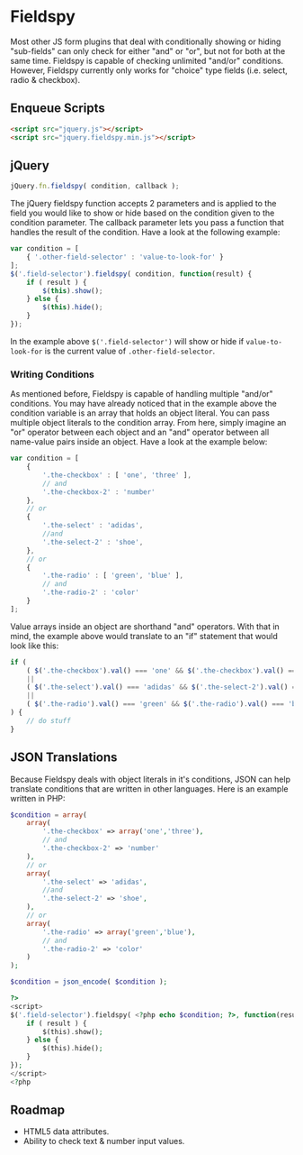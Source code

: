 # Fieldspy

Most other JS form plugins that deal with conditionally showing or hiding "sub-fields" can only check
for either "and" or "or", but not for both at the same time. Fieldspy is capable of checking unlimited
"and/or" conditions. However, Fieldspy currently only works for "choice" type fields (i.e. select,
radio & checkbox).

## Enqueue Scripts

```HTML
<script src="jquery.js"></script>
<script src="jquery.fieldspy.min.js"></script>
```

## jQuery

```JavaScript
jQuery.fn.fieldspy( condition, callback );
```

The jQuery fieldspy function accepts 2 parameters and is applied to the field you would like to show
or hide based on the condition given to the condition parameter. The callback parameter lets you pass
a function that handles the result of the condition. Have a look at the following example:

```JavaScript
var condition = [
    { '.other-field-selector' : 'value-to-look-for' }
];
$('.field-selector').fieldspy( condition, function(result) {
    if ( result ) {
        $(this).show();
    } else {
        $(this).hide();
    }
});
```

In the example above `$('.field-selector')` will show or hide if `value-to-look-for` is the current
value of `.other-field-selector`.

### Writing Conditions

As mentioned before, Fieldspy is capable of handling multiple "and/or" conditions. You may have already
noticed that in the example above the condition variable is an array that holds an object literal. You
can pass multiple object literals to the condition array. From here, simply imagine an "or" operator
between each object and an "and" operator between all name-value pairs inside an object. Have a look
at the example below:

```JavaScript
var condition = [
    {
        '.the-checkbox' : [ 'one', 'three' ],
        // and
        '.the-checkbox-2' : 'number'
    },
    // or
    {
        '.the-select' : 'adidas',
        //and
        '.the-select-2' : 'shoe',
    },
    // or
    {
        '.the-radio' : [ 'green', 'blue' ],
        // and
        '.the-radio-2' : 'color'
    }
];
```

Value arrays inside an object are shorthand "and" operators. With that in mind, the example above
would translate to an "if" statement that would look like this:

```JavaScript
if (
    ( $('.the-checkbox').val() === 'one' && $('.the-checkbox').val() === 'three' && $('.the-checkbox-2').val() === 'number' )
    ||
    ( $('.the-select').val() === 'adidas' && $('.the-select-2').val() === 'shoe' )
    ||
    ( $('.the-radio').val() === 'green' && $('.the-radio').val() === 'blue' && $('.the-radio-2').val() === 'color' )
) {
    // do stuff
}
```

## JSON Translations

Because Fieldspy deals with object literals in it's conditions, JSON can help translate conditions
that are written in other languages. Here is an example written in PHP:

```PHP
$condition = array(
    array(
        '.the-checkbox' => array('one','three'),
        // and
        '.the-checkbox-2' => 'number'
    ),
    // or
    array(
        '.the-select' => 'adidas',
        //and
        '.the-select-2' => 'shoe',
    ),
    // or
    array(
        '.the-radio' => array('green','blue'),
        // and
        '.the-radio-2' => 'color'
    )
);

$condition = json_encode( $condition );

?>
<script>
$('.field-selector').fieldspy( <?php echo $condition; ?>, function(result) {
    if ( result ) {
        $(this).show();
    } else {
        $(this).hide();
    }
});
</script>
<?php
```

## Roadmap

- HTML5 data attributes.
- Ability to check text & number input values.

